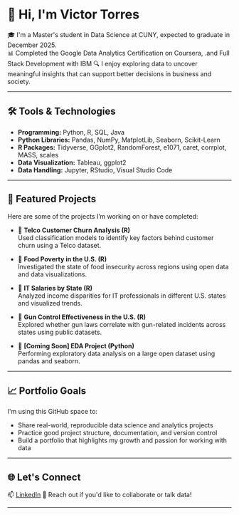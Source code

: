 # 👋 Hi, I'm Victor Torres

🎓 I'm a Master's student in Data Science at CUNY, expected to graduate in December 2025.  
📊 Completed the Google Data Analytics Certification on Coursera, .and Full Stack Development with IBM 
🔍 I enjoy exploring data to uncover meaningful insights that can support better decisions in business and society.

---

## 🛠️ Tools & Technologies

- **Programming:** Python, R, SQL, Java  
- **Python Libraries:** Pandas, NumPy, MatplotLib, Seaborn, Scikit-Learn  
- **R Packages:** Tidyverse, GGplot2, RandomForest, e1071, caret, corrplot, MASS, scales  
- **Data Visualization:** Tableau, ggplot2 
- **Data Handling:** Jupyter, RStudio, Visual Studio Code

---

## 📂 Featured Projects

Here are some of the projects I’m working on or have completed:

- 📌 **Telco Customer Churn Analysis (R)**  
  Used classification models to identify key factors behind customer churn using a Telco dataset.

- 📌 **Food Poverty in the U.S. (R)**  
  Investigated the state of food insecurity across regions using open data and data visualizations.

- 📌 **IT Salaries by State (R)**  
  Analyzed income disparities for IT professionals in different U.S. states and visualized trends.

- 📌 **Gun Control Effectiveness in the U.S. (R)**  
  Explored whether gun laws correlate with gun-related incidents across states using public datasets.

- 📌 **[Coming Soon] EDA Project (Python)**  
  Performing exploratory data analysis on a large open dataset using pandas and seaborn.

---

## 📈 Portfolio Goals

I'm using this GitHub space to:

- Share real-world, reproducible data science and analytics projects  
- Practice good project structure, documentation, and version control  
- Build a portfolio that highlights my growth and passion for working with data

---

## 🌐 Let's Connect

📫 [LinkedIn](https://www.linkedin.com/in/vitugo)
💬 Reach out if you'd like to collaborate or talk data!

---
